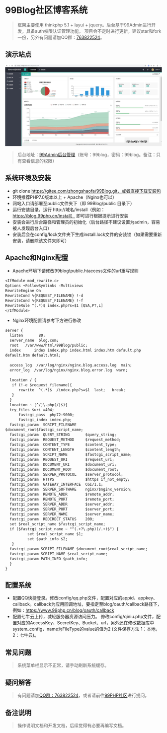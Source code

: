 99Blog社区博客系统
===============
> 框架主要使用 thinkphp 5.1 + layui + jquery。后台基于99Admin进行开发，具备auth权限认证管理功能。
> 项目会不定时进行更新，建议star和fork一份，另外有问题请加QQ群：[763822524](https://jq.qq.com/?_wv=1027&k=5IHJawE)。

## 演示站点
![Image text](./public/static/image/admin/demo.jpg)
> 后台地址：[99Admin后台管理](http://demo.99php.cn/admindemo.php)（账号：99blog，密码：99blog。备注：只有查看信息的权限）

## 系统环境及安装
 + git clone https://gitee.com/zhongshaofa/99Blog.git，或者直接下载安装包
 + 环境推荐PHP7.0版本以上 + Apache（Nginx也可以）
 + 网站入口请部署至public文件夹下（即 99Blog/public 目录下）
 + 运行安装目录，运行 http://域名/install（例如：https://blog.99php.cn/install） 即可进行根据提示进行安装
 + 安装会进行后台路径和管理员的初始化（后台路径不建议设置为admin，容易被人发现后台入口）
 + 安装后会在config/lock文件夹下生成install.lock文件的安装锁（如果需要重新安装，请删除该文件夹即可）
 
## Apache和Nginx配置
* Apache环境下请修改99blog\public\.htaccess文件的url重写规则
 ```
<IfModule mod_rewrite.c>
Options +FollowSymlinks -Multiviews
RewriteEngine On
RewriteCond %{REQUEST_FILENAME} !-d
RewriteCond %{REQUEST_FILENAME} !-f
RewriteRule ^(.*)$ index.php?s=$1 [QSA,PT,L]
</IfModule>
 ```
 * Nginx环境配置请参考下方进行修改
  ```
server {
    listen       80;
    server_name  blog.com;
    root   /var/www/html/99Blog/public;
    index      index index.php index.html index.htm default.php default.htm default.html;

    access_log  /var/log/nginx/nginx.blog.access.log  main;
    error_log  /var/log/nginx/nginx.blog.error.log  warn;
 
    location / {
	 if (!-e $request_filename){
		rewrite  ^(.*)$  /index.php?s=$1  last;   break;
	 }
    }
    location ~ [^/]\.php(/|$){
	try_files $uri =404;
        fastcgi_pass  php72:9000;
        fastcgi_index index.php;
	fastcgi_param  SCRIPT_FILENAME    $document_root$fastcgi_script_name;
	fastcgi_param  QUERY_STRING       $query_string;
	fastcgi_param  REQUEST_METHOD     $request_method;
	fastcgi_param  CONTENT_TYPE       $content_type;
	fastcgi_param  CONTENT_LENGTH     $content_length;
	fastcgi_param  SCRIPT_NAME        $fastcgi_script_name;
	fastcgi_param  REQUEST_URI        $request_uri;
	fastcgi_param  DOCUMENT_URI       $document_uri;
	fastcgi_param  DOCUMENT_ROOT      $document_root;
	fastcgi_param  SERVER_PROTOCOL    $server_protocol;
	fastcgi_param  HTTPS              $https if_not_empty;
	fastcgi_param  GATEWAY_INTERFACE  CGI/1.1;
	fastcgi_param  SERVER_SOFTWARE    nginx/$nginx_version;
	fastcgi_param  REMOTE_ADDR        $remote_addr;
	fastcgi_param  REMOTE_PORT        $remote_port;
	fastcgi_param  SERVER_ADDR        $server_addr;
	fastcgi_param  SERVER_PORT        $server_port;
	fastcgi_param  SERVER_NAME        $server_name;
	fastcgi_param  REDIRECT_STATUS    200;
	set $real_script_name $fastcgi_script_name;
	if ($fastcgi_script_name ~ "^(.+?\.php)(/.+)$") {
			set $real_script_name $1;
			set $path_info $2;
	 }
	fastcgi_param SCRIPT_FILENAME $document_root$real_script_name;
	fastcgi_param SCRIPT_NAME $real_script_name;
	fastcgi_param PATH_INFO $path_info;
    }
}
  ```

## 配置系统
+ 配置QQ快捷登录。修改config/qq.php文件，配置对应的appid、appkey、callback。callback为应用回调地址，要指定至blog/oauth/callback路径下，例如：https://www.99php.cn/blog/oauth/callback
+ 配置七牛云上传，减轻服务器资源访问压力。
修改config/qiniu.php文件，配置对应的AccessKey、SecretKey、Bucket、url，另外还在修改数据库中system_config，name为FileType的value的值为2 (文件保存方法 1：本地，2：七牛云)。

## 常见问题
> 系统菜单栏显示不正常，请手动刷新系统缓存。

## 疑问解答
> 有问题请加[QQ群：763822524](https://jq.qq.com/?_wv=1027&k=5IHJawE)，或者请前往[99PHP社区](https://blog.99php.cn)进行提问。

## 备注说明
> 操作说明文档和开发文档，后续觉得有必要再编写文档。
